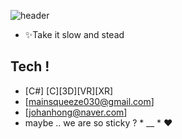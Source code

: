 
![header](https://capsule-render.vercel.app/api?type=wave&color=900&height=200&section=header&text=HANHONG_JO&fontSize=70)

- ✨Take it slow and stead
## Tech !
- [C#] [C][3D][VR][XR]
- [mainsqueeze030@gmail.com]
- [johanhong@naver.com]
- maybe .. we are so sticky ? * __ *   ♥



<!---
remainaloof/remainaloof is a ✨ special ✨ repository because its `README.md` (this file) appears on your GitHub profile.
You can click the Preview link to take a look at your changes.
--->

